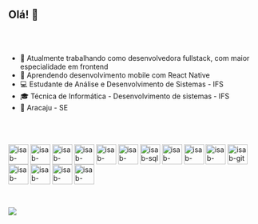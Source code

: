 ## Olá! 👋
<br>
<br>

- 🔭 Atualmente trabalhando como desenvolvedora fullstack, com maior especialidade em frontend
- 🌱 Aprendendo desenvolvimento mobile com React Native
- 💻 Estudante de Análise e Desenvolvimento de Sistemas - IFS
- 🎓 Técnica de Informática - Desenvolvimento de sistemas - IFS
- 📍 Aracaju - SE

<br>
<br>

<div style="display: inline-block"><br>
  <img align="center" alt="isab-html" height="40" width="40" src="https://cdn.jsdelivr.net/gh/devicons/devicon@latest/icons/html5/html5-original.svg" />
  <img align="center" alt="isab-css" height="40" width="40" src="https://cdn.jsdelivr.net/gh/devicons/devicon@latest/icons/css3/css3-original.svg" />
  <img align="center" alt="isab-tailwindss" height="40" width="40" src="https://cdn.jsdelivr.net/gh/devicons/devicon@latest/icons/tailwindcss/tailwindcss-original.svg" />
  <img align="center" alt="isab-react" height="40" width="40" src="https://cdn.jsdelivr.net/gh/devicons/devicon@latest/icons/react/react-original-wordmark.svg" />
  <img align="center" alt="isab-reactstrap" height="40" width="40" src="https://cdn.jsdelivr.net/gh/devicons/devicon@latest/icons/reactbootstrap/reactbootstrap-original.svg" />
  <img align="center" alt="isab-bootstrap" height="40" width="40" src="https://cdn.jsdelivr.net/gh/devicons/devicon@latest/icons/bootstrap/bootstrap-original-wordmark.svg" />
  <img align="center" alt="isab-sql" height="40" width="40" src="https://cdn.jsdelivr.net/gh/devicons/devicon@latest/icons/postgresql/postgresql-original.svg" />
  <img align="center" alt="isab-nextjs" height="40" width="40" src="https://cdn.jsdelivr.net/gh/devicons/devicon@latest/icons/nextjs/nextjs-original.svg" />   
  <img align="center" alt="isab-adonis" height="40" width="40" src="https://cdn.jsdelivr.net/gh/devicons/devicon@latest/icons/adonisjs/adonisjs-original.svg" />
  <img align="center" alt="isab-filezilla" height="40" width="40" src="https://cdn.jsdelivr.net/gh/devicons/devicon@latest/icons/filezilla/filezilla-original.svg" />
  <img align="center" alt="isab-git" height="40" width="40" src="https://cdn.jsdelivr.net/gh/devicons/devicon@latest/icons/git/git-original.svg" />
  <img align="center" alt="isab-javascript" height="40" width="40" src="https://cdn.jsdelivr.net/gh/devicons/devicon@latest/icons/javascript/javascript-original.svg" />
  <img align="center" alt="isab-sknex" height="40" width="40" src="https://cdn.jsdelivr.net/gh/devicons/devicon@latest/icons/knexjs/knexjs-original.svg" /> 
  <img align="center" alt="isab-linux" height="40" width="40" src="https://cdn.jsdelivr.net/gh/devicons/devicon@latest/icons/linux/linux-original.svg" />
  <img align="center" alt="isab-node" height="40" width="40" src="https://cdn.jsdelivr.net/gh/devicons/devicon@latest/icons/nodejs/nodejs-plain-wordmark.svg" />  
</div>
<br> 

##

<br>
<div>
  <a href="https://linkedin.com/isabelanow" target="_blank"><img src="https://img.shields.io/badge/LinkedIn-0077B5?style=for-the-badge&logo=linkedin&logoColor=white"/></a>
</div>

